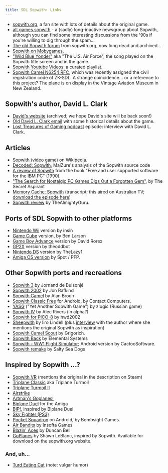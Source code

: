 ```yaml
---
title: SDL Sopwith: Links
---
```


* [sopwith.org](http://www.sopwith.org/), a fan site with lots of details
  about the original game.
* [alt.games.sopwith](https://groups.google.com/g/alt.games.sopwith) - a (sadly)
  long-inactive newsgroup about Sopwith, although you can find some
  interesting discussions from the '90s if you're willing to dig through the
  spam...
* [The old Sopwith forum](https://web.archive.org/web/20020620233656/http://pub50.ezboard.com/fsopwithfrm1)
  from sopwith.org, now long dead and archived...
* [Sopwith on Mobygames](https://www.mobygames.com/game/1380/sopwith/).
* ["Wild Blue Yonder"](https://en.wikipedia.org/wiki/The_U.S._Air_Force_\(song\))
  aka "The U.S. Air Force", the song played on the Sopwith title screen and in
  the game.
* [Sopwith Youtube Videos](https://www.youtube.com/playlist?list=PLHt4bcu83-6QJexQ8pYlS42jEkmA3C7RW):
  a curated playlist.
* [Sopwith Camel N6254 RFC](https://www.aerialvisuals.ca/AirframeDossier.php?Serial=29479),
  which was recently assigned the civil registration code of ZK-SDL. A strange
  coincidence... or a reference to this project? The plane is on display in
  the Vintage Aviation Museum in New Zealand.

## Sopwith's author, David L. Clark

* [David's website](https://web.archive.org/web/20190425101807/http://davidlclark.com/)
  (archived; we hope David's site will be back soon!)
* [Old David L. Clark email](https://groups.google.com/g/alt.games.sopwith/c/Ru44q8XvXEk/m/bR-HUt-rQQQJ)
  with some historical details about the game.
* [Lost Treasures of Gaming podcast](https://archive.org/details/LostTreasures002-Sopwith)
  episode: interview with David L. Clark.

## Articles

* [Sopwith (video game)](https://en.wikipedia.org/wiki/Sopwith_\(video_game\))
  on Wikipedia.
* [Decoded: Sopwith](http://www.maizure.org/projects/decoded-sopwith/), MaiZure's analysis of the Sopwith source code
* [A review of Sopwith](free-ibmpc.md) from the book "Free and user supported
  software for the IBM PC" (1990).
* ["The Search for Nostalgic PC Games Digs Out a Forgotten Gem"](https://medium.com/sepia-sententiae/the-search-for-nostalgic-pc-games-digs-out-a-forgotten-gem-d4e67f1297be),
  by The Secret Aspirant
* [Memory Cache: Sopwith](https://www.abc.net.au/tv/goodgame/stories/s4295505.htm)
  (transcript; this aired on Australian TV; [download the episode here](https://abcmedia.akamaized.net/tv/goodgame/vodcast/goodgame_2015_s11_ep27.mp4))
* [Sopwith review](http://www.thealmightyguru.com/Wiki/index.php?title=Sopwith)
  by TheAlmightyGuru.

## Ports of SDL Sopwith to other platforms

* [Nintendo Wii](https://wiibrew.org/wiki/SDL_Sopwith) version by insin
* [Game Cube](https://code.google.com/archive/p/gamecubesopwith/) version,
  by Ben Larson
* [Game Boy Advance](http://davr.org/sopwith/) version by David Rorex
* [GP2X](https://dl.openhandhelds.org/cgi-bin/gp2x.cgi?xesybluddjmvmd,0,0,0,27,923)
  version by theoddbot
* [Nintendo DS](https://www.gamebrew.org/wiki/Sopwith) version by TheLazy1
* [Amiga OS version](http://os4depot.net/index.php?function=showfile&file=game/shmup/sdlsopwith.lha)
  by Spot / PFP.

## Other Sopwith ports and recreations

* [Sopwith 3](http://sopwith3.sourceforge.net/) by Jornand de Buisonjé
* [Sopwith 2002](https://sourceforge.net/projects/sopwith/) by Jon Rafkind
* [Sopwith Camel](http://sopwithcamel.sourceforge.net/) by Alan Broun
* [Sopwith Classic Free](https://play.google.com/store/apps/details?id=com.contactcom.dolphinfighter)
  for Android, by Contact Computers.
* [YASG](https://sourceforge.net/projects/yasg/) ("Yet Another Sopwith Game")
  by zlogic (Russian game)
* [Sopwith IV](http://www.alecrivers.com/sopwith/) by Alec Rivers (in alpha?)
* [Sopwith for PICO-8](https://www.lexaloffle.com/bbs/?tid=31530) by hwd2002
* [Sheepwith](https://iirolindell.itch.io/sheepwith) by Iiro Lindell
  (plus [interview](https://ninichimusic.com/blog/2017/introducing-the-game-robber-docks)
  with the author where she mentions the original Sopwith as inspiration)
* [Sopwith Camel Scout](https://grigorich.itch.io/sopwith-camel) by Grigorich.
* [Sopwith Back](https://js13kgames.com/entries/sopwith-back) by Elemental Systems
* [Sopwith - WW1 Flight Simulator](https://apkcombo.com/sopwith-ww1-flight-simulator/com.cactoosoftware.sopwith/);
  Android version by CactooSoftware.
* [Sopwith remake](https://saltyseadogs.itch.io/sopwith) by Salty Sea Dogs

## Inspired by Sopwith ...?

* [Sopwith VR](https://store.steampowered.com/app/998660/Sopwith_VR/)
  (mentions the original in the description on Steam)
* [Triplane Classic](http://triplane.sourceforge.net/) aka Triplane Turmoil
* [Triplane Turmoil II](http://triplane2.draconus.com/)
* [Airstrike](http://icculus.org/airstrike/)
* [Artman's Goplanes!](https://www.mobygames.com/game/artmans-goplanes)
* [Biplane Duel](https://www.youtube.com/watch?v=WEmhFFFpwjE) for the Amiga
* [BIP!](https://store.steampowered.com/app/1285200/Bip/),
  inspired by Biplane Duel
* [Sky Fighter (PS3)](https://www.metacritic.com/game/playstation-3/sky-fighter)
* [Pocket Squadron](https://play.google.com/store/apps/details?id=com.bombsight.biplane.android)
  on Android, by Bombsight Games.
* [Air Bandits](https://air-bandits.soft112.com/) by Insofta Games
* [Blazin' Aces](https://duncanbellsa.itch.io/blazin-aces) by Duncan Bell
* [GoPlanes](https://archive.kontek.net/sopwith.classicgaming.gamespy.com/goplanes.htm)
  by Shawn LeBlanc, inspired by Sopwith. Available for download on the
  sopwith.org website.

### And, uh...

* [Turd Eating Cat](https://www.youtube.com/watch?v=1rZFk9ww29U)
  (note: vulgar humor)

